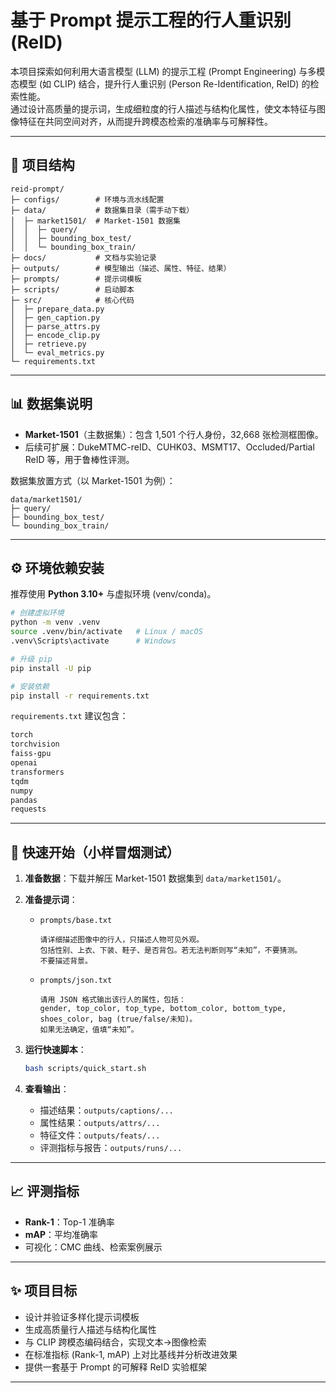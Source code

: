 # 基于 Prompt 提示工程的行人重识别 (ReID)

本项目探索如何利用大语言模型 (LLM) 的提示工程 (Prompt Engineering) 与多模态模型 (如 CLIP) 结合，提升行人重识别 (Person Re-Identification, ReID) 的检索性能。  
通过设计高质量的提示词，生成细粒度的行人描述与结构化属性，使文本特征与图像特征在共同空间对齐，从而提升跨模态检索的准确率与可解释性。

---

## 📂 项目结构

```text
reid-prompt/
├─ configs/        # 环境与流水线配置
├─ data/           # 数据集目录（需手动下载）
│  ├─ market1501/  # Market-1501 数据集
│  │  ├─ query/
│  │  ├─ bounding_box_test/
│  │  └─ bounding_box_train/
├─ docs/           # 文档与实验记录
├─ outputs/        # 模型输出（描述、属性、特征、结果）
├─ prompts/        # 提示词模板
├─ scripts/        # 启动脚本
├─ src/            # 核心代码
│  ├─ prepare_data.py
│  ├─ gen_caption.py
│  ├─ parse_attrs.py
│  ├─ encode_clip.py
│  ├─ retrieve.py
│  └─ eval_metrics.py
└─ requirements.txt
````

---

## 📊 数据集说明

* **Market-1501**（主数据集）：包含 1,501 个行人身份，32,668 张检测框图像。
* 后续可扩展：DukeMTMC-reID、CUHK03、MSMT17、Occluded/Partial ReID 等，用于鲁棒性评测。

数据集放置方式（以 Market-1501 为例）：

```text
data/market1501/
├─ query/
├─ bounding_box_test/
└─ bounding_box_train/
```

---

## ⚙️ 环境依赖安装

推荐使用 **Python 3.10+** 与虚拟环境 (venv/conda)。

```bash
# 创建虚拟环境
python -m venv .venv
source .venv/bin/activate   # Linux / macOS
.venv\Scripts\activate      # Windows

# 升级 pip
pip install -U pip

# 安装依赖
pip install -r requirements.txt
```

`requirements.txt` 建议包含：

```txt
torch
torchvision
faiss-gpu
openai
transformers
tqdm
numpy
pandas
requests
```

---

## 🚀 快速开始（小样冒烟测试）

1. **准备数据**：下载并解压 Market-1501 数据集到 `data/market1501/`。
2. **准备提示词**：

   * `prompts/base.txt`

     ```text
     请详细描述图像中的行人，只描述人物可见外观。
     包括性别、上衣、下装、鞋子、是否背包。若无法判断则写“未知”，不要猜测。
     不要描述背景。
     ```
   * `prompts/json.txt`

     ```text
     请用 JSON 格式输出该行人的属性，包括：
     gender, top_color, top_type, bottom_color, bottom_type, shoes_color, bag (true/false/未知)。
     如果无法确定，值填“未知”。
     ```
3. **运行快速脚本**：

   ```bash
   bash scripts/quick_start.sh
   ```
4. **查看输出**：

   * 描述结果：`outputs/captions/...`
   * 属性结果：`outputs/attrs/...`
   * 特征文件：`outputs/feats/...`
   * 评测指标与报告：`outputs/runs/...`

---

## 📈 评测指标

* **Rank-1**：Top-1 准确率
* **mAP**：平均准确率
* 可视化：CMC 曲线、检索案例展示

---

## ✨ 项目目标

* 设计并验证多样化提示词模板
* 生成高质量行人描述与结构化属性
* 与 CLIP 跨模态编码结合，实现文本→图像检索
* 在标准指标 (Rank-1, mAP) 上对比基线并分析改进效果
* 提供一套基于 Prompt 的可解释 ReID 实验框架

---
